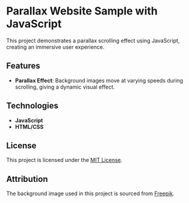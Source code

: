 # Parallax Website Sample with JavaScript

This project demonstrates a parallax scrolling effect using JavaScript, creating an immersive user experience.

## Features

- **Parallax Effect**: Background images move at varying speeds during scrolling, giving a dynamic visual effect.

## Technologies

- **JavaScript**
- **HTML/CSS**

## License

This project is licensed under the [MIT License](LICENSE).

## Attribution

The background image used in this project is sourced from [Freepik](https://www.freepik.com/free-vector/waterfall-cascade-jungle-forest-cartoon-landscape-river-stream-flowing-from-rocks-creek-lake-with-palm-tree-branches-around-water-jet-falling-from-stones-wild-park-vector-illustration_21584889.htm).

